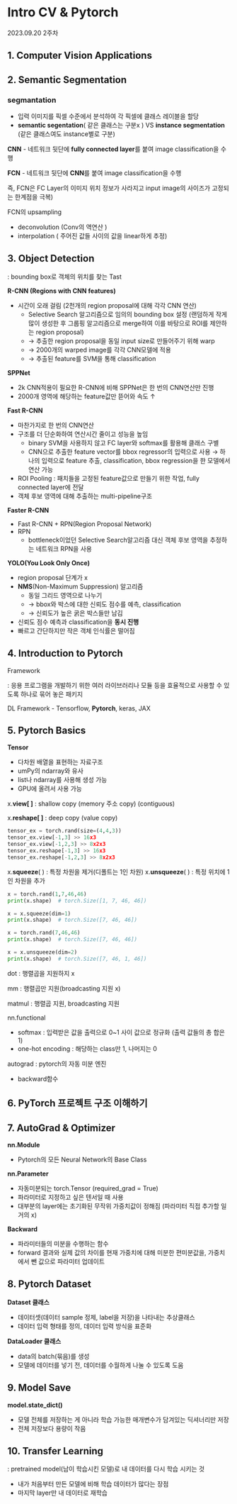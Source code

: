 # Intro CV & Pytorch

2023.09.20 2주차

## 1. Computer Vision Applications

## 2. Semantic Segmentation

### segmantation

- 입력 이미지를 픽셀 수준에서 분석하여 각 픽셀에 클래스 레이블을 할당
- **semantic segentation**( 같은 클래스는 구분x ) VS **instance segmentation** (같은 클래스여도 instance별로 구분)

**CNN** - 네트워크 뒷단에 **fully connected layer**를 붙여 image classification을 수행

**FCN** - 네트워크 뒷단에 **CNN**를 붙여 image classification을 수행 

즉, FCN은 FC Layer의 이미지 위치 정보가 사라지고 input image의 사이즈가 고정되는 한계점을 극복)

FCN의 upsampling

- deconvolution (Conv의 역연산 )
- interpolation ( 주어진 값들 사이의 값을 linear하게 추정)

## 3. Object Detection

: bounding box로 객체의 위치를 찾는 Tast

**R-CNN (Regions with CNN features)**

- 시간이 오래 걸림 (2천개의 region proposal에 대해 각각 CNN 연산)
    - Selective Search 알고리즘으로 임의의 bounding box 설정 (랜덤하게 작게 많이 생성한 후 그룹핑 알고리즘으로 merge하여 이를 바탕으로 ROI를 제안하는 region proposal)
    - → 추출한 region proposal을 동일 input size로 만들어주기 위해 warp
    - → 2000개의 warped image를 각각 CNN모델에 적용
    - → 추출된 feature를 SVM을 통해 classification

**SPPNet**

- 2k CNN적용이 필요한 R-CNN에 비해 SPPNet은 한 번의 CNN연산만 진행
- 2000개 영역에 해당하는 feature값만 뜯어와 속도  ↑

**Fast R-CNN**

- 마찬가지로 한 번의 CNN연산
- 구조를 더 단순화하여 연산시간 줄이고 성능을 높임
    - binary SVM을 사용하지 않고 FC layer와 softmax를 활용해 클래스 구별
    - CNN으로 추출한 feature vector를 bbox regressor의 입력으로 사용 → 하나의 입력으로 feature 추출, classification, bbox regression을 한 모델에서 연산 가능
- ROI Pooling : 패치들을 고정된 feature값으로 만들기 위한 작업, fully connected layer에 전달
- 객체 후보 영역에 대해 추출하는 multi-pipeline구조

**Faster R-CNN**

- Fast R-CNN + RPN(Region Proposal Network)
- RPN
    - bottleneck이었던 Selective Search알고리즘 대신 객체 후보 영역을 추정하는 네트워크 RPN을 사용

**YOLO(You Look Only Once)**

- region proposal 단계가 x
- **NMS**(Non-Maximum Suppression) 알고리즘
    - 동일 그리드 영역으로 나누기
    - → bbox와 박스에 대한 신뢰도 점수를 예측, classification
    - → 신뢰도가 높은 굵은 박스들만 남김
- 신뢰도 점수 예측과 classification을 **동시 진행**
- 빠르고 간단하지만 작은 객체 인식률은 떨어짐

## 4. Introduction to Pytorch

Framework

: 응용 프로그램을 개발하기 위한 여러 라이브러리나 모듈 등을 효율적으로 사용할 수 있도록 하나로 묶어 놓은 패키지

DL Framework - Tensorflow, **Pytorch**, keras, JAX

## 5. Pytorch Basics

**Tensor**

- 다차원 배열을 표현하는 자료구조
- umPy의 ndarray와 유사
- list나 ndarray를 사용해 생성 가능
- GPU에 올려서 사용 가능

x.**view[ ]** : shallow copy (memory 주소 copy) (contiguous)

x.**reshape[ ]** : deep copy (value copy)

```python
tensor_ex = torch.rand(size=(4,4,3))
tensor_ex.view[-1,3] >> 16x3
tensor_ex.view[-1,2,3] >> 8x2x3
tensor_ex.reshape[-1,3] >> 16x3
tensor_ex.reshape[-1,2,3] >> 8x2x3
```

x.**squeeze**( ) : 특정 차원을 제거(디폴트는 1인 차원)
x.**unsqueeze**( ) : 특정 위치에 1인 차원을 추가

```python
x = torch.rand(1,7,46,46)
print(x.shape)  # torch.Size([1, 7, 46, 46])

x = x.squeeze(dim=1)
print(x.shape)  # torch.Size([7, 46, 46])

x = torch.rand(7,46,46)
print(x.shape)  # torch.Size([7, 46, 46])

x = x.unsqueeze(dim=2)
print(x.shape)  # torch.Size([7, 46, 1, 46])
```

dot : 행렬곱을 지원하지 x

mm : 행렬곱만 지원(broadcasting 지원 x)

matmul : 행렬곱 지원, broadcasting 지원 

nn.functional

- softmax : 입력받은 값을 출력으로 0~1 사이 값으로 정규화 (출력 값들의 총 합은 1)
- one-hot encoding : 해당하는 class만 1, 나머지는 0

autograd : pytorch의 자동 미분 엔진

- backward함수

## 6. PyTorch 프로젝트 구조 이해하기

## 7. AutoGrad & Optimizer

**nn.Module**

- Pytorch의 모든 Neural Network의 Base Class

**nn.Parameter**

- 자동미분되는 torch.Tensor (required_grad = True)
- 파라미터로 지정하고 싶은 텐서일 때 사용
- 대부분의 layer에는 초기화된 무작위 가중치값이 정해짐 (파라미터 직접 추가할 일 거의 x)

**Backward**

- 파라미터들의 미분을 수행하는 함수
- forward 결과와 실제 값의 차이를 현재 가중치에 대해 미분한 편미분값을, 가중치에서 뺀 값으로 파라미터 업데이트

## 8. Pytorch Dataset

**Dataset 클래스**

- 데이터셋(데이터 sample 정제, label을 저장)을 나타내는 추상클래스
- 데이터 입력 형태를 정의, 데이터 입력 방식을 표준화

**DataLoader 클래스**

- data의 batch(뮦음)를 생성
- 모델에 데이터를 넣기 전, 데이터를 수월하게 나눌 수 있도록 도움

## 9. Model Save

**model.state_dict()**

- 모델 전체를 저장하는 게 아니라 학습 가능한 매개변수가 담겨있는 딕셔너리만 저장
- 전체 저장보다 용량이 작음

## 10. Transfer Learning

: pretrained model(남이 학습시킨 모델)로 내 데이터를 다시 학습 시키는 것

- 내가 처음부터 만든 모델에 비해 학습 데이터가 많다는 장점
- 마지막 layer만 내 데이터로 재학습